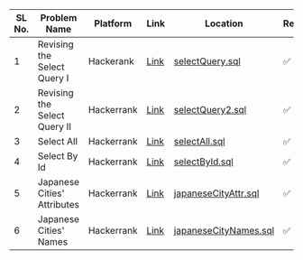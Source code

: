 | SL No. | Problem Name  | Platform           | Link           | Location | Revised |
|--------------------------|--------------------------|----------------------------|-----------------------------|-----------------------------|----------|
| 1 | Revising the Select Query I | Hackerank | <a href="https://www.hackerrank.com/challenges/revising-the-select-query">Link</a> | [selectQuery.sql](selectQuery.sql) | ✅ |
| 2 | Revising the Select Query II | Hackerrank | <a href="https://www.hackerrank.com/challenges/revising-the-select-query-2">Link</a> | [selectQuery2.sql](selectQuery2.sql) | ✅ |
| 3 | Select All | Hackerrank | <a href="https://www.hackerrank.com/challenges/select-all-sql">Link</a> | [selectAll.sql](selectAll.sql) | ✅ |
| 4 | Select By Id | Hackerrank | <a href="https://www.hackerrank.com/challenges/select-by-id">Link</a> | [selectById.sql](selectById.sql) | ✅ |
| 5 | Japanese Cities' Attributes | Hackerrank | <a href="https://www.hackerrank.com/challenges/japanese-cities-attributes">Link</a> | [japaneseCityAttr.sql](japaneseCityAttr.sql) | ✅ |
| 6 | Japanese Cities' Names | Hackerrank | <a href="https://www.hackerrank.com/challenges/japanese-cities-name">Link</a> | [japaneseCityNames.sql](japaneseCityNames.sql) | ✅ |